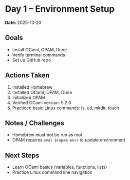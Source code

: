 # Day 1 – Environment Setup

**Date:** 2025-10-20

## Goals
- Install OCaml, OPAM, Dune
- Verify terminal commands
- Set up GitHub repo

## Actions Taken
1. Installed Homebrew
2. Installed OCaml, OPAM, Dune
3. Initialized OPAM
4. Verified OCaml version: 5.2.0
5. Practiced basic Linux commands: ls, cd, mkdir, touch

## Notes / Challenges
- Homebrew must not be run as root
- OPAM requires `eval $(opam env)` to update environment

## Next Steps
- Learn OCaml basics (variables, functions, lists)
- Practice Linux command line navigation

